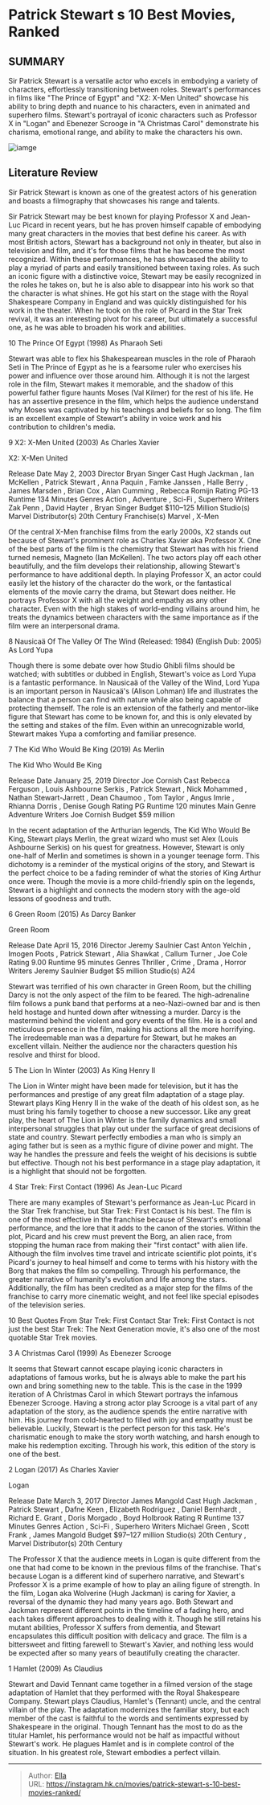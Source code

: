 # Patrick Stewart s 10 Best Movies, Ranked


## SUMMARY 


 Sir Patrick Stewart is a versatile actor who excels in embodying a variety of characters, effortlessly transitioning between roles. 
 Stewart&#39;s performances in films like &#34;The Prince of Egypt&#34; and &#34;X2: X-Men United&#34; showcase his ability to bring depth and nuance to his characters, even in animated and superhero films. 
 Stewart&#39;s portrayal of iconic characters such as Professor X in &#34;Logan&#34; and Ebenezer Scrooge in &#34;A Christmas Carol&#34; demonstrate his charisma, emotional range, and ability to make the characters his own. 

![iamge](https://static1.srcdn.com/wordpress/wp-content/uploads/2024/01/patrick-stewart-movies-ranked.jpg)

## Literature Review

Sir Patrick Stewart is known as one of the greatest actors of his generation and boasts a filmography that showcases his range and talents. 




Sir Patrick Stewart may be best known for playing Professor X and Jean-Luc Picard in recent years, but he has proven himself capable of embodying many great characters in the movies that best define his career. As with most British actors, Stewart has a background not only in theater, but also in television and film, and it&#39;s for those films that he has become the most recognized. Within these performances, he has showcased the ability to play a myriad of parts and easily transitioned between taxing roles.
As such an iconic figure with a distinctive voice, Stewart may be easily recognized in the roles he takes on, but he is also able to disappear into his work so that the character is what shines. He got his start on the stage with the Royal Shakespeare Company in England and was quickly distinguished for his work in the theater. When he took on the role of Picard in the Star Trek revival, it was an interesting pivot for his career, but ultimately a successful one, as he was able to broaden his work and abilities.









 








 10  The Prince Of Egypt (1998) 
As Pharaoh Seti


 







Stewart was able to flex his Shakespearean muscles in the role of Pharaoh Seti in The Prince of Egypt as he is a fearsome ruler who exercises his power and influence over those around him. Although it is not the largest role in the film, Stewart makes it memorable, and the shadow of this powerful father figure haunts Moses (Val Kilmer) for the rest of his life. He has an assertive presence in the film, which helps the audience understand why Moses was captivated by his teachings and beliefs for so long. The film is an excellent example of Stewart&#39;s ability in voice work and his contribution to children&#39;s media. 





 9  X2: X-Men United (2003) 
As Charles Xavier
        

  X2: X-Men United  


  Release Date    May 2, 2003     Director    Bryan Singer     Cast    Hugh Jackman , Ian McKellen , Patrick Stewart , Anna Paquin , Famke Janssen , Halle Berry , James Marsden , Brian Cox , Alan Cumming , Rebecca Romijn     Rating    PG-13     Runtime    134 Minutes     Genres    Action , Adventure ,  Sci-Fi , Superhero     Writers    Zak Penn , David Hayter , Bryan Singer     Budget    $110–125 Million     Studio(s)    Marvel     Distributor(s)    20th Century     Franchise(s)    Marvel , X-Men    


Of the central X-Men franchise films from the early 2000s, X2 stands out because of Stewart&#39;s prominent role as Charles Xavier aka Professor X. One of the best parts of the film is the chemistry that Stewart has with his friend turned nemesis, Magneto (Ian McKellen). The two actors play off each other beautifully, and the film develops their relationship, allowing Stewart&#39;s performance to have additional depth.
In playing Professor X, an actor could easily let the history of the character do the work, or the fantastical elements of the movie carry the drama, but Stewart does neither. He portrays Professor X with all the weight and empathy as any other character. Even with the high stakes of world-ending villains around him, he treats the dynamics between characters with the same importance as if the film were an interpersonal drama. 





 8  Nausicaä Of The Valley Of The Wind (Released: 1984) (English Dub: 2005) 
As Lord Yupa
        

Though there is some debate over how Studio Ghibli films should be watched; with subtitles or dubbed in English, Stewart&#39;s voice as Lord Yupa is a fantastic performance. In Nausicaä of the Valley of the Wind, Lord Yupa is an important person in Nausicaä&#39;s (Alison Lohman) life and illustrates the balance that a person can find with nature while also being capable of protecting themself. The role is an extension of the fatherly and mentor-like figure that Stewart has come to be known for, and this is only elevated by the setting and stakes of the film. Even within an unrecognizable world, Stewart makes Yupa a comforting and familiar presence.





 7  The Kid Who Would Be King (2019) 
As Merlin
        

  The Kid Who Would Be King  


  Release Date    January 25, 2019     Director    Joe Cornish     Cast    Rebecca Ferguson , Louis Ashbourne Serkis , Patrick Stewart , Nick Mohammed , Nathan Stewart-Jarrett , Dean Chaumoo , Tom Taylor , Angus Imrie , Rhianna Dorris , Denise Gough     Rating    PG     Runtime    120 minutes     Main Genre    Adventure     Writers    Joe Cornish     Budget    $59 million    


In the recent adaptation of the Arthurian legends, The Kid Who Would Be King, Stewart plays Merlin, the great wizard who must set Alex (Louis Ashbourne Serkis) on his quest for greatness. However, Stewart is only one-half of Merlin and sometimes is shown in a younger teenage form. This dichotomy is a reminder of the mystical origins of the story, and Stewart is the perfect choice to be a fading reminder of what the stories of King Arthur once were. Though the movie is a more child-friendly spin on the legends, Stewart is a highlight and connects the modern story with the age-old lessons of goodness and truth.





 6  Green Room (2015) 
As Darcy Banker


 







  Green Room  


  Release Date    April 15, 2016     Director    Jeremy Saulnier     Cast    Anton Yelchin , Imogen Poots , Patrick Stewart , Alia Shawkat , Callum Turner , Joe Cole     Rating    9.00     Runtime    95 minutes     Genres    Thriller , Crime , Drama , Horror     Writers    Jeremy Saulnier     Budget    $5 million     Studio(s)    A24    


Stewart was terrified of his own character in Green Room, but the chilling Darcy is not the only aspect of the film to be feared. The high-adrenaline film follows a punk band that performs at a neo-Nazi-owned bar and is then held hostage and hunted down after witnessing a murder. Darcy is the mastermind behind the violent and gory events of the film. He is a cool and meticulous presence in the film, making his actions all the more horrifying. The irredeemable man was a departure for Stewart, but he makes an excellent villain. Neither the audience nor the characters question his resolve and thirst for blood.





 5  The Lion In Winter (2003) 
As King Henry II
        

The Lion in Winter might have been made for television, but it has the performances and prestige of any great film adaptation of a stage play. Stewart plays King Henry II in the wake of the death of his oldest son, as he must bring his family together to choose a new successor. Like any great play, the heart of The Lion in Winter is the family dynamics and small interpersonal struggles that play out under the surface of great decisions of state and country.
Stewart perfectly embodies a man who is simply an aging father but is seen as a mythic figure of divine power and might. The way he handles the pressure and feels the weight of his decisions is subtle but effective. Though not his best performance in a stage play adaptation, it is a highlight that should not be forgotten.





 4  Star Trek: First Contact (1996) 
As Jean-Luc Picard
        

There are many examples of Stewart&#39;s performance as Jean-Luc Picard in the Star Trek franchise, but Star Trek: First Contact is his best. The film is one of the most effective in the franchise because of Stewart&#39;s emotional performance, and the lore that it adds to the canon of the stories. Within the plot, Picard and his crew must prevent the Borg, an alien race, from stopping the human race from making their &#34;first contact&#34; with alien life.
Although the film involves time travel and intricate scientific plot points, it&#39;s Picard&#39;s journey to heal himself and come to terms with his history with the Borg that makes the film so compelling. Through his performance, the greater narrative of humanity&#39;s evolution and life among the stars. Additionally, the film has been credited as a major step for the films of the franchise to carry more cinematic weight, and not feel like special episodes of the television series.
            
 
 10 Best Quotes From Star Trek: First Contact 
Star Trek: First Contact is not just the best Star Trek: The Next Generation movie, it&#39;s also one of the most quotable Star Trek movies. 








 3  A Christmas Carol (1999) 
As Ebenezer Scrooge
        

It seems that Stewart cannot escape playing iconic characters in adaptations of famous works, but he is always able to make the part his own and bring something new to the table. This is the case in the 1999 iteration of A Christmas Carol in which Stewart portrays the infamous Ebenezer Scrooge. Having a strong actor play Scrooge is a vital part of any adaptation of the story, as the audience spends the entire narrative with him. 
His journey from cold-hearted to filled with joy and empathy must be believable. Luckily, Stewart is the perfect person for this task. He&#39;s charismatic enough to make the story worth watching, and harsh enough to make his redemption exciting. Through his work, this edition of the story is one of the best.





 2  Logan (2017) 
As Charles Xavier
        

  Logan  


  Release Date    March 3, 2017     Director    James Mangold     Cast    Hugh Jackman , Patrick Stewart , Dafne Keen , Elizabeth Rodriguez , Daniel Bernhardt , Richard E. Grant , Doris Morgado , Boyd Holbrook     Rating    R     Runtime    137 Minutes     Genres    Action ,  Sci-Fi , Superhero     Writers    Michael Green , Scott Frank , James Mangold     Budget    $97–127 million     Studio(s)    20th Century , Marvel     Distributor(s)    20th Century    


The Professor X that the audience meets in Logan is quite different from the one that had come to be known in the previous films of the franchise. That&#39;s because Logan is a different kind of superhero narrative, and Stewart&#39;s Professor X is a prime example of how to play an ailing figure of strength. In the film, Logan aka Wolverine (Hugh Jackman) is caring for Xavier, a reversal of the dynamic they had many years ago.
Both Stewart and Jackman represent different points in the timeline of a fading hero, and each takes different approaches to dealing with it. Though he still retains his mutant abilities, Professor X suffers from dementia, and Stewart encapsulates this difficult position with delicacy and grace. The film is a bittersweet and fitting farewell to Stewart&#39;s Xavier, and nothing less would be expected after so many years of beautifully creating the character.





 1  Hamlet (2009) 
As Claudius


 







Stewart and David Tennant came together in a filmed version of the stage adaptation of Hamlet that they performed with the Royal Shakespeare Company. Stewart plays Claudius, Hamlet&#39;s (Tennant) uncle, and the central villain of the play. The adaptation modernizes the familiar story, but each member of the cast is faithful to the words and sentiments expressed by Shakespeare in the original. Though Tennant has the most to do as the titular Hamlet, his performance would not be half as impactful without Stewart&#39;s work. He plagues Hamlet and is in complete control of the situation. In his greatest role, Stewart embodies a perfect villain. 

---

> Author: [Ella](https://instagram.hk.cn/)  
> URL: https://instagram.hk.cn/movies/patrick-stewart-s-10-best-movies-ranked/  

